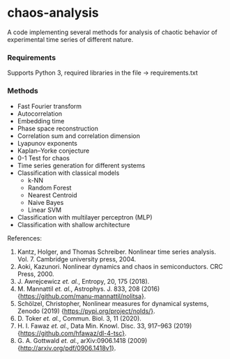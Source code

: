 # chaos-analysis
A code implementing several methods for analysis of chaotic behavior of experimental time series of different nature.

### Requirements
Supports Python 3, required libraries in the file -> requirements.txt

### Methods
- Fast Fourier transform
- Autocorrelation
- Embedding time
- Phase space reconstruction
- Correlation sum and correlation dimension
- Lyapunov exponents
- Kaplan–Yorke conjecture
- 0-1 Test for chaos
- Time series generation for different systems
- Classification with classical models 
  - k-NN
  - Random Forest
  - Nearest Centroid
  - Naive Bayes
  - Linear SVM
- Classification with multilayer perceptron (MLP)
- Classification with shallow architecture

References:
1. Kantz, Holger, and Thomas Schreiber. Nonlinear time series analysis. Vol. 7. Cambridge university press, 2004.
2. Aoki, Kazunori. Nonlinear dynamics and chaos in semiconductors. CRC Press, 2000.
3. J. Awrejcewicz *et. al.*, Entropy, 20, 175 (2018).
4. M. Mannattil *et. al.*, Astrophys. J. 833, 208 (2016) {https://github.com/manu-mannattil/nolitsa}.
5. Schölzel, Christopher, Nonlinear measures for dynamical systems, Zenodo (2019) {https://pypi.org/project/nolds/}.
6. D. Toker *et. al.*, Commun. Biol. 3, 11 (2020).
7. H. I. Fawaz *et. al.*, Data Min. Knowl. Disc. 33, 917–963 (2019) {https://github.com/hfawaz/dl-4-tsc}.
8. G. A. Gottwald *et. al.*, arXiv:0906.1418 (2009) {http://arxiv.org/pdf/0906.1418v1}.